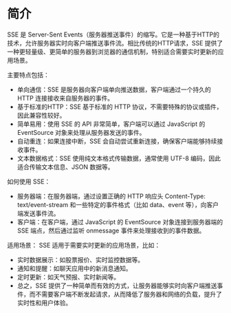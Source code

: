# 简介

SSE 是 Server-Sent Events（服务器推送事件）的缩写。它是一种基于HTTP的技术，允许服务器实时向客户端推送事件流。相比传统的HTTP请求，SSE 提供了一种更轻量级、更简单的服务器到浏览器的通信机制，特别适合需要实时更新的应用场景。

主要特点包括：

- 单向通信：SSE 是服务器向客户端单向推送数据，客户端通过一个持久的 HTTP 连接接收来自服务器的事件。
- 基于标准的HTTP：SSE 基于标准的 HTTP 协议，不需要特殊的协议或插件，因此兼容性较好。
- 简单易用：使用 SSE 的 API 非常简单，客户端可以通过 JavaScript 的 EventSource 对象来处理从服务器发送的事件。
- 自动重连：如果连接中断，SSE 会自动尝试重新连接，确保客户端能够持续接收事件。
- 文本数据格式：SSE 使用纯文本格式传输数据，通常使用 UTF-8 编码，因此适合传输文本信息、JSON 数据等。

如何使用 SSE：

- 服务器端：在服务器端，通过设置正确的 HTTP 响应头 Content-Type: text/event-stream 和一些特定的事件格式（比如 data、event 等），向客户端发送事件流。
- 客户端：在客户端，通过 JavaScript 的 EventSource 对象连接到服务器端的 SSE 端点，然后通过监听 onmessage 事件来处理接收到的事件数据。

适用场景： SSE 适用于需要实时更新的应用场景，比如：

- 实时数据展示：如股票报价、实时监控数据等。
- 通知和提醒：如聊天应用中的新消息通知。
- 定时更新：如天气预报、实时新闻等。
- 总之，SSE 提供了一种简单而有效的方式，让服务器能够实时向客户端推送事件，而不需要客户端不断发起请求，从而降低了服务器和网络的负载，提升了实时性和用户体验。


